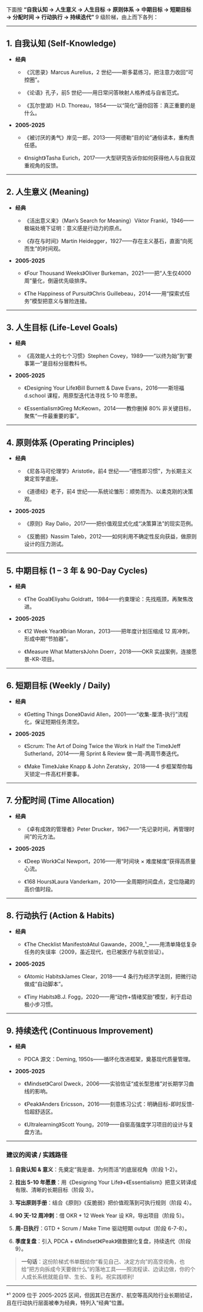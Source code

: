 
下面按 **“自我认知 → 人生意义 → 人生目标 → 原则体系 → 中期目标 → 短期目标 → 分配时间 → 行动执行 → 持续迭代”** 9 级阶梯，由上而下各列：

---

## 1. 自我认知 (Self-Knowledge)

- **经典**
    
    - 《沉思录》Marcus Aurelius，2 世纪——斯多葛练习，把注意力收回“可控圈”。
        
    - 《论语》孔子，前5 世纪——用日常问答映射人格养成与自省范式。
        
    - 《瓦尔登湖》H.D. Thoreau，1854——以“简化”逼你回答：真正重要的是什么。
        
- **2005-2025**
    
    - 《被讨厌的勇气》岸见一郎，2013——阿德勒“目的论”通俗读本，重构责任感。
        
    - 《Insight》Tasha Eurich，2017——大型研究告诉你如何获得他人与自我双重视角的反馈。
        

---

## 2. 人生意义 (Meaning)

- **经典**
    
    - 《活出意义来》（Man’s Search for Meaning）Viktor Frankl，1946——极端处境下证明：意义感是行动力的原点。
        
    - 《存在与时间》Martin Heidegger，1927——存在主义基石，直面“向死而生”的时间观。
        
- **2005-2025**
    
    - 《Four Thousand Weeks》Oliver Burkeman，2021——把“人生仅4000周”量化，倒逼优先级排序。
        
    - 《The Happiness of Pursuit》Chris Guillebeau，2014——用“探索式任务”模型把意义与冒险连接。
        

---

## 3. 人生目标 (Life-Level Goals)

- **经典**
    
    - 《高效能人士的七个习惯》Stephen Covey，1989——“以终为始”到“要事第一”是目标分层教科书。
        
- **2005-2025**
    
    - 《Designing Your Life》Bill Burnett & Dave Evans，2016——斯坦福 d.school 课程，用原型迭代法寻找 5-10 年愿景。
        
    - 《Essentialism》Greg McKeown，2014——教你删掉 80% 非关键目标，聚焦“一件最重要的事”。
        

---

## 4. 原则体系 (Operating Principles)

- **经典**
    
    - 《尼各马可伦理学》Aristotle，前4 世纪——“德性即习惯”，为长期主义奠定哲学底座。
        
    - 《道德经》老子，前4 世纪——系统论雏形：顺势而为、以柔克刚的决策观。
        
- **2005-2025**
    
    - 《原则》Ray Dalio，2017——把价值观显式化成“决策算法”的现实范例。
        
    - 《反脆弱》Nassim Taleb，2012——如何利用不确定性反向获益，做原则设计的压力测试。
        

---

## 5. 中期目标 (1 – 3 年 & 90-Day Cycles)

- **经典**
    
    - 《The Goal》Eliyahu Goldratt，1984——约束理论：先找瓶颈，再聚焦改进。
        
- **2005-2025**
    
    - 《12 Week Year》Brian Moran，2013——把年度计划压缩成 12 周冲刺，形成中期“节拍器”。
        
    - 《Measure What Matters》John Doerr，2018——OKR 实战案例，连接愿景-KR-项目。
        

---

## 6. 短期目标 (Weekly / Daily)

- **经典**
    
    - 《Getting Things Done》David Allen，2001——“收集-厘清-执行”流程化，保证短期任务清空。
        
- **2005-2025**
    
    - 《Scrum: The Art of Doing Twice the Work in Half the Time》Jeff Sutherland，2014——用 Sprint & Review 做一周-两周节奏迭代。
        
    - 《Make Time》Jake Knapp & John Zeratsky，2018——4 步框架帮你每天锁定一件高杠杆要事。
        

---

## 7. 分配时间 (Time Allocation)

- **经典**
    
    - 《卓有成效的管理者》Peter Drucker，1967——“先记录时间，再管理时间”的元方法。
        
- **2005-2025**
    
    - 《Deep Work》Cal Newport，2016——用“时间块 × 难度梯度”获得高质量心流。
        
    - 《168 Hours》Laura Vanderkam，2010——全周期时间盘点，定位隐藏的高价值时段。
        

---

## 8. 行动执行 (Action & Habits)

- **经典**
    
    - 《The Checklist Manifesto》Atul Gawande，2009_¹_——用清单降低复杂任务的失误率（2009，虽近现代，也已被医疗与航空验证）。
        
- **2005-2025**
    
    - 《Atomic Habits》James Clear，2018——4 条行为经济学法则，把微行动做成“自动脚本”。
        
    - 《Tiny Habits》B.J. Fogg，2020——用“动作+情绪奖励”模型，利于启动极小步习惯。
        

---

## 9. 持续迭代 (Continuous Improvement)

- **经典**
    
    - PDCA 源文：Deming, 1950s——循环化改进框架，奠基现代质量管理。
        
- **2005-2025**
    
    - 《Mindset》Carol Dweck，2006——实验佐证“成长型思维”对长期学习曲线的影响。
        
    - 《Peak》Anders Ericsson，2016——刻意练习公式：明确目标-即时反馈-恰超舒适区。
        
    - 《Ultralearning》Scott Young，2019——自驱高强度学习项目的设计与复盘方法。
        

---

### 建议的阅读 / 实践路径

1. **自我认知 & 意义**：先奠定“我是谁、为何而活”的底层视角（阶段 1-2）。
    
2. **拉出 5-10 年愿景**：用《Designing Your Life》+《Essentialism》把意义转译成有限、清晰的长期目标（阶段 3）。
    
3. **写出原则手册**：结合《原则》《反脆弱》把价值观落到可执行规则（阶段 4）。
    
4. **90 天-12 周冲刺**：借 OKR + 12 Week Year 设 KR，导出项目（阶段 5）。
    
5. **周-日执行**：GTD + Scrum / Make Time 驱动短期 output（阶段 6-7-8）。
    
6. **季度复盘**：引入 PDCA + 《Mindset》《Peak》做数据化复盘，持续迭代（阶段 9）。
    

> **一句话**：这份阶梯式书单既给你“看见自己、决定方向”的高空视角，也给“把方向拆成今天要做什么”的落地工具——照流程读、边读边做，你的个人成长系统就能自举、生长、复利。祝实践顺利!

---

*¹ 2009 位于 2005-2025 区间，但因其已在医疗、航空等高风险行业长期验证，且在行动执行层面被奉为经典，特列入“经典”位置。